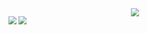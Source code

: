 <div align = "Center">
<img src="https://github-readme-stats.vercel.app/api?username=LecoSchmittElias&show_icons=true&theme=tokyonight"/> 
</div>
<img src="https://github-readme-streak-stats.herokuapp.com/?user=LecoSchmittElias&theme=tokyonight"/>

<img src="https://github-readme-stats-eight-theta.vercel.app/api/top-langs/?username=LecoSchmittElias&layout=compact&langs_count=8&theme=tokyonight&include_all_commits=true&count_private=true"/>
